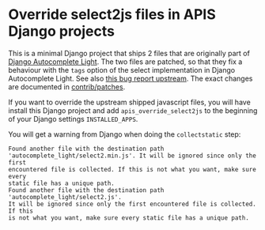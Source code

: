 Override select2js files in APIS Django projects
================================================

This is a minimal Django project that ships 2 files that are originally part of
[Django Autocomplete
Light](https://github.com/yourlabs/django-autocomplete-light).
The two files are patched, so that they fix a behaviour with the `tags` option
of the select implementation in Django Autocomplete Light. See also [this bug
report
upstream](https://github.com/yourlabs/django-autocomplete-light/issues/902).
The exact changes are documented in [contrib/patches](contrib/patches).

If you want to override the upstream shipped javascript files, you will have
install this Django project and add `apis_override_select2js` to the beginning
of your Django settings `INSTALLED_APPS`.

You will get a warning from Django when doing the `collectstatic` step:
```
Found another file with the destination path
'autocomplete_light/select2.min.js'. It will be ignored since only the first
encountered file is collected. If this is not what you want, make sure every
static file has a unique path.
Found another file with the destination path 'autocomplete_light/select2.js'.
It will be ignored since only the first encountered file is collected. If this
is not what you want, make sure every static file has a unique path.
 ```
